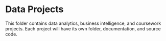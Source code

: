 # Data Projects
This folder contains data analytics, business intelligence, and coursework projects. Each project will have its own folder, documentation, and source code.
